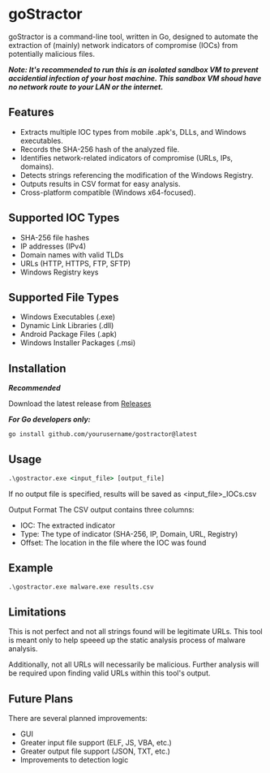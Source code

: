 # goStractor

goStractor is a command-line tool, written in Go, designed to automate the extraction of (mainly) network indicators of compromise (IOCs) from potentially malicious files. 

***Note: It's recommended to run this is an isolated sandbox VM to prevent accidential infection of your host machine. This sandbox VM shoud have no network route to your LAN or the internet.***

## Features

- Extracts multiple IOC types from mobile .apk's, DLLs, and Windows executables.
- Records the SHA-256 hash of the analyzed file.
- Identifies network-related indicators of compromise (URLs, IPs, domains).
- Detects strings referencing the modification of the Windows Registry. 
- Outputs results in CSV format for easy analysis.
- Cross-platform compatible (Windows x64-focused).

## Supported IOC Types

- SHA-256 file hashes
- IP addresses (IPv4)
- Domain names with valid TLDs
- URLs (HTTP, HTTPS, FTP, SFTP)
- Windows Registry keys

## Supported File Types

- Windows Executables (.exe)
- Dynamic Link Libraries (.dll)
- Android Package Files (.apk)
- Windows Installer Packages (.msi)

## Installation

***Recommended***

Download the latest release from [Releases](https://github.com/grepstrength/gostractor/releases)

***For Go developers only:***
```bash
go install github.com/yourusername/gostractor@latest
```

## Usage
```cmd
.\gostractor.exe <input_file> [output_file]
```

If no output file is specified, results will be saved as <input_file>_IOCs.csv

Output Format
The CSV output contains three columns:

- IOC: The extracted indicator
- Type: The type of indicator (SHA-256, IP, Domain, URL, Registry)
- Offset: The location in the file where the IOC was found

## Example
```cmd
.\gostractor.exe malware.exe results.csv
```

## Limitations
This is not perfect and not all strings found will be legitimate URLs. This tool is meant only to help speeed up the static analysis process of malware analysis. 

Additionally, not all URLs will necessarily be malicious. Further analysis will be required upon finding valid URLs within this tool's output.

## Future Plans
There are several planned improvements:
- GUI
- Greater input file support (ELF, JS, VBA, etc.)
- Greater output file support (JSON, TXT, etc.)
- Improvements to detection logic